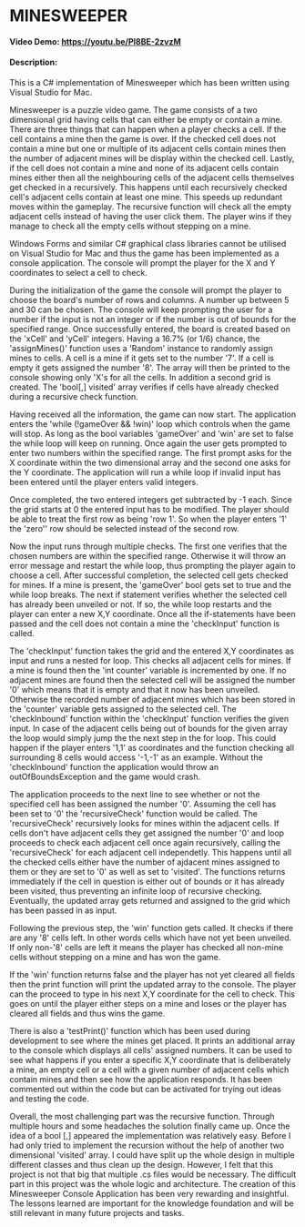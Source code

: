 # MINESWEEPER
#### Video Demo: https://youtu.be/Pl8BE-2zvzM
#### Description: 
This is a C# implementation of Minesweeper which has been written using Visual Studio for Mac.

Minesweeper is a puzzle video game. The game consists of a two dimensional grid having cells that can either be empty or contain a mine. There are three things that can happen when a player checks a cell. If the cell contains a mine then the game is over. If the checked cell does not contain a mine but one or multiple of its adjacent cells contain mines then the number of adjacent mines will be display within the checked cell. Lastly, if the cell does not contain a mine and none of its adjacent cells contain mines either then all the neighbouring cells of the adjacent cells themselves get checked in a recursively. This happens until each recursively checked cell's adjacent cells contain at least one mine. This speeds up redundant moves within the gameplay. The recursive function will check all the empty adjacent cells instead of having the user click them. The player wins if they manage to check all the empty cells without stepping on a mine.

Windows Forms and similar C# graphical class libraries cannot be utilised on Visual Studio for Mac and thus the game has been implemented as a console application. The console will prompt the player for the X and Y coordinates to select a cell to check.

During the initialization of the game the console will prompt the player to choose the board's number of rows and columns.
A number up between 5 and 30 can be chosen. The console will keep prompting the user for a number if the input is not an integer or if the number is out of bounds for the specified range.
Once successfully entered, the board is created based on the 'xCell' and 'yCell' integers.
Having a 16.7% (or 1/6) chance, the 'assignMines()' function uses a 'Random' instance to randomly assign mines to cells. A cell is a mine if it gets set to the number '7'. If a cell is empty it gets assigned the number '8'. The array will then be printed to the console showing only 'X's for all the cells.
In addition a second grid is created. The 'bool[,] visited' array verifies if cells have already checked during a recursive check function.

Having received all the information, the game can now start. The application enters the 'while (!gameOver && !win)' loop which controls when the game will stop. As long as the bool variables 'gameOver' and 'win' are set to false the while loop will keep on running.
Once again the user gets prompted to enter two numbers within the specified range. The first prompt asks for the X coordinate within the two dimensional array and the second one asks for the Y coordinate. The application will run a while loop if invalid input has been entered until the player enters valid integers.

Once completed, the two entered integers get subtracted by -1 each. Since the grid starts at 0 the entered input has to be modified. The player should be able to treat the first row as being 'row 1'. So when the player enters '1' the 'zero'' row should be selected instead of the second row.

Now the input runs through multiple checks.
The first one verifies that the chosen numbers are within the specified range. Otherwise it will throw an error message and restart the while loop, thus prompting the player again to choose a cell.
After successful completion, the selected cell gets checked for mines. If a mine is present, the 'gameOver' bool gets set to true and the while loop breaks.
The next if statement verifies whether the selected cell has already been unveiled or not. If so, the while loop restarts and the player can enter a new X,Y coordinate.
Once all the if-statements have been passed and the cell does not contain a mine the 'checkInput' function is called.

The 'checkInput' function takes the grid and the entered X,Y coordinates as input and runs a nested for loop. This checks all adjacent cells for mines. If a mine is found then the 'int counter' variable is incremented by one. If no adjacent mines are found then the selected cell will be assigned the number '0' which means that it is empty and that it now has been unveiled. Otherwise the recorded number of adjacent mines which has been stored in the 'counter' variable gets assigned to the selected cell.
The 'checkInbound' function within the 'checkInput' function verifies the given input. In case of the adjacent cells being out of bounds for the given array the loop would simply jump the the next step in the for loop. This could happen if the player enters '1,1' as coordinates and the function checking all surrounding 8 cells would access '-1,-1' as an example. Without the 'checkInbound' function the application would throw an outOfBoundsException and the game would crash.

The application proceeds to the next line to see whether or not the specified cell has been assigned the number '0'. Assuming the cell has been set to '0' the 'recursiveCheck' function would be called. The 'recursiveCheck' recursively looks for mines within the adjacent cells. If cells don't have adjacent cells they get assigned the number '0' and loop proceeds to check each adjacent cell once again recursively, calling the 'recursiveCheck' for each adjacent cell independetly. This happens until all the checked cells either have the number of ajdacent mines assigned to them or they are set to '0' as well as set to 'visited'.
The functions returns immediately if the cell in question is either out of bounds or it has already been visited, thus preventing an infinite loop of recursive checking. Eventually, the updated array gets returned and assigned to the grid which has been passed in as input.

Following the previous step, the 'win' function gets called. It checks if there are any '8' cells left. In other words cells which have not yet been unveiled. If only non-'8' cells are left it means the player has checked all non-mine cells without stepping on a mine and has won the game.

If the 'win' function returns false and the player has not yet cleared all fields then the print function will print the updated array to the console. The player can the proceed to type in his next X,Y coordinate for the cell to check. This goes on until the player either steps on a mine and loses or the player has cleared all fields and thus wins the game.

There is also a 'testPrint()' function which has been used during development to see where the mines get placed. It prints an additional array to the console which displays all cells' assigned numbers. It can be used to see what happens if you enter a specific X,Y coordinate that is deliberately a mine, an empty cell or a cell with a given number of adjacent cells which contain mines and then see how the application responds. It has been commented out within the code but can be activated for trying out ideas and testing the code.

Overall, the most challenging part was the recursive function. Through multiple hours and some headaches the solution finally came up. Once the idea of a bool [,] appeared the implementation was relatively easy. Before I had only tried to implement the recursion without the help of another two dimensional 'visited' array.
I could have split up the whole design in multiple different classes and thus clean up the design. However, I felt that this project is not that big that multiple .cs files would be necessary. The difficult part in this project was the whole logic and architecture. The creation of this Minesweeper Console Application has been very rewarding and insightful. The lessons learned are important for the knowledge foundation and will be still relevant in many future projects and tasks.
